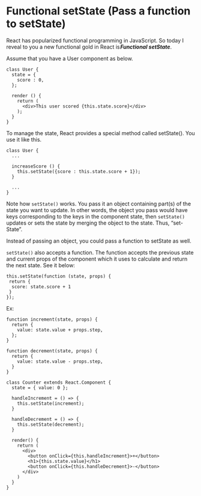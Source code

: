 # Functional setState (Pass a function to setState)

React has popularized functional programming in JavaScript. So today I reveal to you a new functional gold in React is ***Functional setState***.

Assume that you have a User component as below.

```
class User {
  state = {
    score : 0,
  };

  render () {
    return (
      <div>This user scored {this.state.score}</div>
    );
  }
}
```

To manage the state, React provides a special method called setState(). You use it like this.

```
class User {
  ... 

  increaseScore () {
    this.setState({score : this.state.score + 1});
  }

  ...
}
```

Note how `setState()` works. You pass it an object containing part(s) of the state you want to update. In other words, the object you pass would have keys corresponding to the keys in the component state, then `setState()` updates or sets the state by merging the object to the state. Thus, “set-State”.

Instead of passing an object, you could pass a function to setState as well.

`setState()` also accepts a function. The function accepts the previous state and current props of the component which it uses to calculate and return the next state. See it below:

```
this.setState(function (state, props) {
 return {
  score: state.score + 1
 }
});
```

Ex:


```
function increment(state, props) {
  return {
    value: state.value + props.step,
  };
}

function decrement(state, props) {
  return {
    value: state.value - props.step,
  }
}

class Counter extends React.Component {
  state = { value: 0 };

  handleIncrement = () => {
    this.setState(increment);
  }

  handleDecrement = () => {
    this.setState(decrement);
  }

  render() {
    return (
      <div>
        <button onClick={this.handleIncrement}>+</button>
        <h1>{this.state.value}</h1>
        <button onClick={this.handleDecrement}>-</button>
      </div>
    )
  }
}
```